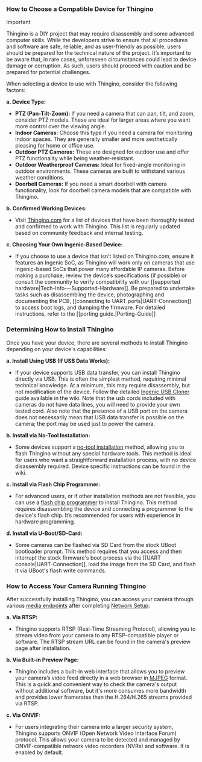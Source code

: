 ### How to Choose a Compatible Device for Thingino

> [!IMPORTANT]
> Thingino is a DIY project that may require disassembly and some advanced computer skills. While the developers strive to ensure that all procedures and software are safe, reliable, and as user-friendly as possible, users should be prepared for the technical nature of the project. It’s important to be aware that, in rare cases, unforeseen circumstances could lead to device damage or corruption. As such, users should proceed with caution and be prepared for potential challenges.

When selecting a device to use with Thingino, consider the following factors:

**a. Device Type:**
   - **PTZ (Pan-Tilt-Zoom):** If you need a camera that can pan, tilt, and zoom, consider PTZ models. These are ideal for larger areas where you want more control over the viewing angle.
   - **Indoor Cameras:** Choose this type if you need a camera for monitoring indoor spaces. They are generally smaller and more aesthetically pleasing for home or office use.
   - **Outdoor PTZ Cameras:** These are designed for outdoor use and offer PTZ functionality while being weather-resistant.
   - **Outdoor Weatherproof Cameras:** Ideal for fixed-angle monitoring in outdoor environments. These cameras are built to withstand various weather conditions.
   - **Doorbell Cameras:** If you need a smart doorbell with camera functionality, look for doorbell camera models that are compatible with Thingino.

**b. Confirmed Working Devices:**
   - Visit [Thingino.com](https://thingino.com) for a list of devices that have been thoroughly tested and confirmed to work with Thingino. This list is regularly updated based on community feedback and internal testing.

**c. Choosing Your Own Ingenic-Based Device:**
   - If you choose to use a device that isn’t listed on Thingino.com, ensure it features an Ingenic SoC, as Thingino will work only on cameras that use Ingenic-based SoCs that power many affordable IP cameras. Before making a purchase, review the device’s specifications (if possible) or consult the community to verify compatibility with our [[supported hardware|Tech-Info-‐-Supported-Hardware]]. Be prepared to undertake tasks such as disassembling the device, photographing and documenting the PCB, [[connecting to UART ports|UART-Connection]] to access boot logs, and dumping the firmware. For detailed instructions, refer to the [[porting guide.|Porting-Guide]]

### Determining How to Install Thingino

Once you have your device, there are several methods to install Thingino depending on your device's capabilities:

**a. Install Using USB (If USB Data Works):**
   - If your device supports USB data transfer, you can install Thingino directly via USB. This is often the simplest method, requiring minimal technical knowledge. At a minimum, this may require disassembly, but not modification of the device.  Follow the detailed [Ingenic USB Cloner](https://github.com/themactep/thingino-firmware/wiki/Ingenic-USB-Cloner) guide available in the wiki. Note that the usb cords included with cameras do not have data lines, you will need to provide your own tested cord. Also note that the presence of a USB port on the camera does not necessarily mean that USB data transfer is possible on the camera; the port may be used just to power the camera.

**b. Install via No-Tool Installation:**
   - Some devices support a [no-tool installation](https://github.com/themactep/thingino-firmware/wiki/No-Tool-Installation) method, allowing you to flash Thingino without any special hardware tools. This method is ideal for users who want a straightforward installation process, with no device disassembly required. Device specific instructions can be found in the wiki.

**c. Install via Flash Chip Programmer:**
   - For advanced users, or if other installation methods are not feasible, you can use a [flash chip programmer](https://github.com/themactep/wiki/blob/master/hacking/ch341a-programmer.md) to install Thingino. This method requires disassembling the device and connecting a programmer to the device's flash chip. It’s recommended for users with experience in hardware programming.

**d. Install via U-Boot/SD-Card:**
   - Some cameras can be flashed via SD Card from the stock UBoot bootloader prompt.  This method requires that you access and then
    interrupt the stock firmware's boot process via the [[UART console|UART-Connection]], load the image from the SD Card, and
    flash it via UBoot's flash write commands.

### How to Access Your Camera Running Thingino

After successfully installing Thingino, you can access your camera through various [media endpoints](https://github.com/themactep/thingino-firmware/wiki/Video-Streaming) after completing [Network Setup](https://github.com/themactep/thingino-firmware/wiki/Configuring-Wi%E2%80%90Fi-Access):

**a. Via RTSP:**
   - Thingino supports RTSP (Real-Time Streaming Protocol), allowing you to stream video from your camera to any RTSP-compatible player or software. The RTSP stream URL can be found in the camera's preview page after installation.

**b. Via Built-in Preview Page:**
   - Thingino includes a built-in web interface that allows you to preview your camera’s video feed directly in a web browser in [MJPEG](https://en.wikipedia.org/wiki/Motion_JPEG) format. This is a quick and convenient way to check the camera's output without additional software, but it's more consumes more bandwidth and provides lower framerates than the H.264/H.265 streams provided via RTSP.

**c. Via ONVIF:**
   - For users integrating their camera into a larger security system, Thingino supports ONVIF (Open Network Video Interface Forum) protocol. This allows your camera to be detected and managed by ONVIF-compatible network video recorders (NVRs) and software.  It is enabled by default.

